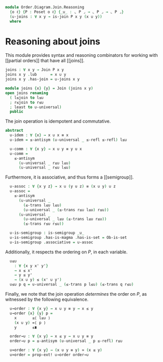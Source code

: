 <!--
```agda
open import Algebra.Semigroup
open import Algebra.Magma

open import Cat.Prelude

open import Order.Diagram.Join
open import Order.Base

import Order.Reasoning
```
-->

```agda
module Order.Diagram.Join.Reasoning
  {o ℓ} {P : Poset o ℓ} {_∪_ : ⌞ P ⌟ → ⌞ P ⌟ → ⌞ P ⌟}
  (∪-joins : ∀ x y → is-join P x y (x ∪ y))
  where
```

<!--
```agda
open Order.Reasoning P
open Join
```
-->

# Reasoning about joins

This module provides syntax and reasoning combinators for working with
[[partial orders]] that have all [[joins]].

```agda
joins : ∀ x y → Join P x y
joins x y .lub      = x ∪ y
joins x y .has-join = ∪-joins x y

module joins {x} {y} = Join (joins x y)
open joins renaming
  ( l≤join to l≤∪
  ; r≤join to r≤∪
  ; least to ∪-universal)
  public
```

The join operation is idempotent and commutative.

```agda
abstract
  ∪-idem : ∀ {x} → x ∪ x ≡ x
  ∪-idem = ≤-antisym (∪-universal _ ≤-refl ≤-refl) l≤∪

  ∪-comm : ∀ {x y} → x ∪ y ≡ y ∪ x
  ∪-comm =
    ≤-antisym
      (∪-universal _ r≤∪ l≤∪)
      (∪-universal _ r≤∪ l≤∪)
```

Furthermore, it is associative, and thus forms a [[semigroup]].

```agda
  ∪-assoc : ∀ {x y z} → x ∪ (y ∪ z) ≡ (x ∪ y) ∪ z
  ∪-assoc =
    ≤-antisym
      (∪-universal _
        (≤-trans l≤∪ l≤∪)
        (∪-universal _ (≤-trans r≤∪ l≤∪) r≤∪))
      (∪-universal _
        (∪-universal _ l≤∪ (≤-trans l≤∪ r≤∪))
        (≤-trans r≤∪ r≤∪))

  ∪-is-semigroup : is-semigroup _∪_
  ∪-is-semigroup .has-is-magma .has-is-set = Ob-is-set
  ∪-is-semigroup .associative = ∪-assoc
```

Additionally, it respects the ordering on $P$, in each variable.

```agda
  ∪≤∪
    : ∀ {x y x' y'}
    → x ≤ x'
    → y ≤ y'
    → (x ∪ y) ≤ (x' ∪ y')
  ∪≤∪ p q = ∪-universal _ (≤-trans p l≤∪) (≤-trans q r≤∪)
```

<!--
```agda
  ∪≤∪l : ∀ {x y x'} → x ≤ x' → (x ∪ y) ≤ (x' ∪ y)
  ∪≤∪l p = ∪≤∪ p ≤-refl

  ∪≤∪r : ∀ {x y y'} → y ≤ y' → (x ∪ y) ≤ (x ∪ y')
  ∪≤∪r p = ∪≤∪ ≤-refl p
```
-->

Finally, we note that the join operation _determines_ the order on $P$,
as witnessed by the following equivalence.

```agda
  ∪→order : ∀ {x y} → x ∪ y ≡ y → x ≤ y
  ∪→order {x} {y} p =
    x       ≤⟨ l≤∪ ⟩
    (x ∪ y) =⟨ p ⟩
    y       ≤∎

  order→∪ : ∀ {x y} → x ≤ y → x ∪ y ≡ y
  order→∪ p = ≤-antisym (∪-universal _ p ≤-refl) r≤∪

  ∪≃order : ∀ {x y} → (x ∪ y ≡ y) ≃ (x ≤ y)
  ∪≃order = prop-ext! ∪→order order→∪
```
